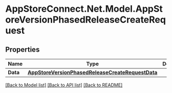 # AppStoreConnect.Net.Model.AppStoreVersionPhasedReleaseCreateRequest

## Properties

Name | Type | Description | Notes
------------ | ------------- | ------------- | -------------
**Data** | [**AppStoreVersionPhasedReleaseCreateRequestData**](AppStoreVersionPhasedReleaseCreateRequestData.md) |  | 

[[Back to Model list]](../README.md#documentation-for-models) [[Back to API list]](../README.md#documentation-for-api-endpoints) [[Back to README]](../README.md)

